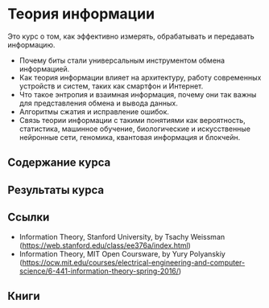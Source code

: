 # Теория информации
Это курс о том, как эффективно измерять, обрабатывать и передавать информацию.
- Почему биты стали универсальным инструментом обмена информацией.
- Как теория информации влияет на архитектуру, работу современных устройств и систем, таких как смартфон и Интернет.
- Что такое энтропия и взаимная информация, почему они так важны для представления обмена и вывода данных.
- Алгоритмы сжатия и исправление ошибок.
- Связь теории информации с такими понятиями как вероятность, статистика, машинное обучение, биологические и искусственные нейронные сети, геномика, квантовая информация и блокчейн.

## Содержание курса

## Результаты курса

## Ссылки
- Information Theory, Stanford University, by Tsachy Weissman (https://web.stanford.edu/class/ee376a/index.html)
- Information Theory, MIT Open Coursware, by Yury Polyanskiy (https://ocw.mit.edu/courses/electrical-engineering-and-computer-science/6-441-information-theory-spring-2016/)

## Книги